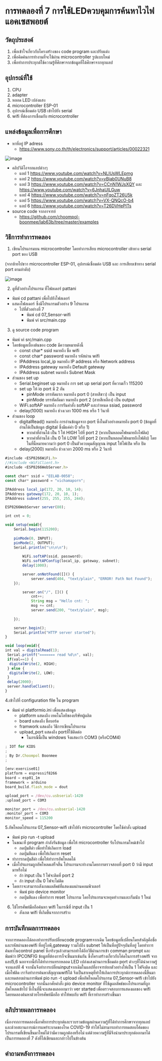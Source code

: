# การทดลองที่ 7 การใช้LEDควบคุมการค้นหาไวไฟแอคเซสพอยต์

## วัตถุประสงค์
1. เพื่อเข้าใจเกี่ยวกับโครงสร้างของ code program และปรับแต่ง
3. เพื่อคิดค้นการทำงานที่จะใช้ผ่าน microcontroller รูปแบบใหม่
4. เพื่อทำการประยุกต์ใช้ความรู้ที่ศึกษาจากข้อมูลที่ได้ศึกษาจากทุกแลป

## อุปกรณ์ที่ใช้
1. CPU
2. adapter
3. หลอด LED เปล่งแสง
4. microcontroller ESP-01
5. อุปกรณ์เชื่อมต่อ USB เข้าไปยัง serial
6. wifi ที่ต้องการเชื่อมกับ microcontroller

## แหล่งข้อมูลเพื่อการศึกษา
- หาที่อยู่ IP adress 
  - https://www.sony.co.th/th/electronics/support/articles/00022321

![image](https://user-images.githubusercontent.com/80879966/112862419-f0621a80-90df-11eb-8075-2d66230fb73b.jpg)

- คลิปวิดิโอจากแลปต่างๆ
  - แลป 1 https://www.youtube.com/watch?v=NLIUsWLEpmg
  - แลป 2 https://www.youtube.com/watch?v=yBjab0UNuB8
  - แลป 3 https://www.youtube.com/watch?v=CCnN1WJsXQY และ https://www.youtube.com/watch?v=6JnhaUILGuw
  - แลป 4 https://www.youtube.com/watch?v=nFqoZT26U5k
  - แลป 5 https://www.youtube.com/watch?v=VX-QNQcO-b4
  - แลป 6 https://www.youtube.com/watch?v=T26DVHePlTs
- source code จากอาจารย์
  - https://github.com/choompol-boonmee/lab63b/tree/master/examples

## วิธีการทำการทดลอง
1. เขียนโปรแกรมบน microcontroller โดยทำการเสียบ microcontroller เข้าทาง serial port ของ USB 

(จากซ้ายไปขวา microcontroller ESP-01, อุปกรณ์เชื่อมต่อ USB และ การเสียบเข้าทาง serial port ตามลำดับ)

![image](https://user-images.githubusercontent.com/80879966/112019858-6dcadf80-8b62-11eb-8370-cc9b002280f5.jpg)

2. ดูที่ตัวอย่างโปรแกรม ที่โฟลเดอร์ pattani
- พิมพ์ cd pattani เพื่อไปยังโฟลเดอร์
- แสดงโฟลเดอร์ ซึ่งมีโปรแกรมตัวอย่าง 9 โปรแกรม
  - ไปที่ตัวอย่างที่ 7
    - พิมพ์ cd 07_Sensor-wifi
    - พิมพ์ vi src/main.cpp

3. ดู source code program 
- พิมพ์ vi src/main.cpp
- โดยข้อมูลเบื้องต้นของ code มีความหมายดังนี้
  - const char* ssid หมายถึง ชื่อ wifi
  - const char* password หมายถึง รหัสผ่าน wifi
  - IPAddress local_ip หมายถึง IP address หรือ Network address
  - IPAddress gateway หมายถึง Default gateway
  - IPAddress subnet หมายถึง Subnet Mask
 - ส่วนของ set up
   - Serial.beginset up หมายถึง การ set up serial port ที่ความเร็ว 115200
   - set up ให้ io port มี 2 อัน
      - pinMode บรรทัดแรก หมายถึง port 0 (สายสีขาว) เป็น input
      - pinMode บรรทัดถัดมา หมายถึง port 2 (สายสีเหลือง) เป็น output
   - WiFi.softAP หมายถึง การรันคำสั่ง softAP และกำหนด ssiad, password
   - delay(1000) หมายถึง ช่วงเวลา 1000 ms หรือ 1 วินาที
 - ส่วนของ loop
   - digitalRead() หมายถึง การอ่านข้อมูลจาก port ซึ่งในตัวอย่างหมายถึง port 0 (ข้อมูลที่อ่านได้เป็นข้อมูล digital ซึ่งมีแค่ค่า 0 หรือ 1)
      - หากค่าที่อ่านได้ เป็น 1 ให้ HIGH ไปที่ port 2 (หากเป็นหลอดไฟหมายถึงไฟติด)
      - หากค่าที่อ่านได้ เป็น 0 ให้ LOW ไปที่ port 2 (หากเป็นหลอดไฟหมายถึงไฟดับ)
    โดยในที่นี้หมายความว่า port 0 เป็นตัวควบคุมสัญญาณ input ให้ไฟเปิด หรือ ปิด
   - delay(2000) หมายถึง ช่วงเวลา 2000 ms หรือ 2 วินาที
    
```javascript
#include <ESP8266WiFi.h>
//#include <WiFiClient.h>
#include <ESP8266WebServer.h>

const char* ssid = "EELAB-0058";
const char* password = "vichamaporn";

IPAddress local_ip(172, 20, 10, 14);
IPAddress gateway(172, 20, 10, 1);
IPAddress subnet(255, 255, 255, 244);

ESP8266WebServer server(80);

int cnt = 0;

void setup(void){
	Serial.begin(115200);
	
	pinMode(0, INPUT);
 	pinMode(2, OUTPUT);
 	Serial.println("\n\n\n");
	
		WiFi.softAP(ssid, password);
		WiFi.softAPConfig(local_ip, gateway, subnet);
		delay(1000);

		server.onNotFound([]() {
			server.send(404, "text/plain", "ERROR! Path Not Found");
	});

		server.on("/", []() {
			cnt++;
			String msg = "Hello cnt: ";
			msg += cnt;
			server.send(200, "text/plain", msg);
	
	});

	server.begin();
	Serial.println("HTTP server started");
}

void loop(void){
int val = digitalRead(1);
 Serial.printf("======= read %d\n", val);
 if(val==1) {
  digitalWrite(2, HIGH);
 } else {
  digitalWrite(2, LOW);
 }
 delay(2000);
 server.handleClient();
}
```

4.เข้าไปที่ configuration file ใน program
- พิมพ์ vi platformio.ini เพื่อแสดงข้อมูล
  - platform แสดงถึง เทคโนโลยีของบริษัทผู้ผลิต
  - board แสดงถึง ชื่อบอร์ด
  - framwork แสดงถึง วิธีการเขียนโปรแกรม
  - upload_port แสดงถึง portที่ใช้ติดต่อ 
    - ในกรณีนี้เป็น windows จึงแสดงว่า COM3 (หรือCOM4)

```javascript
; IOT for KIDS
;
; By Dr.Choompol Boonmee
; 

[env:exercise01]
platform = espressif8266
board = esp01_1m
framework = arduino
board_build.flash_mode = dout

upload_port = /dev/cu.usbserial-1420
;upload_port = COM3

monitor_port = /dev/cu.usbserial-1420
;monitor_port = COM3
monitor_speed = 115200
```

5.อัพโหลดโปรแกรม 07_Sensor-wifi เข้าไปยัง microcontroller โดยใช้คำสั่ง upload
- พิมพ์ pio run -t upload
- ในขณะที่ program กำลังรันข้อมูล เพื่อให้ microcontroller รับโปรแกรมใหม่เข้าไป
  - กดปุ่มสีดำ เพื่อทำให้เกิดการ load 
  - กดปุ่มสีแดง เพื่อให้เกิดการ reset
 - ทำการกดปุ่มสีดำ เพื่อให้ทำการอัพโหลดได้
 - เมื่อโปรแกรมถูกอัพโหลดเสร็จสิ้น โปรแกรมจะทำงานโดยการตรวจสอบที่ port 0 ว่ามี input มาหรือไม่
    - ถ้า input เป็น 1 ไฟจะติดที่ port 2
    - ถ้า input เป็น 0 ไฟจะไม่ติด
- โดยเราจะสามารถสังเกตผลลัพธ์ที่แสดงผลผ่านคอมพิวเตอร์
  - พิมพ์ pio device monitor
   - กดปุ่มสีแดง เพื่อทำการ reset โปรแกรม  โดยโปรแกรมจะหยุดทำงานและเริ่มนับ 1 ใหม่
 
6. ใช้โทรศัพท์มือถือค้นหา wifi ในกรณีที่ input เป็น 1
   - สังเกต wifi ที่เกิดขึ้นจากการสร้าง

## การบันทึกผลการทดลอง 
  จากการทดลองได้ลองทำการปรับเปลี่ยนcode programจากเดิม โดยข้อมูลที่เปลี่ยนโดยสำคัญคือชื่อและรหัสผ่านของwifi ที่อยู่ไอพี,gateway รวมไปถึง subnet ให้เป็นที่อยู่ปัจจุบันที่อยู่ โดยทำการค้นหาในcontrol panel ซึ่งจริงๆแล้วสามารถทำได้อีกวิธีผ่านการเข้า comman prompt และพิมพ์ว่า IPCONFIG ข้อมูลที่ต้องการก็จะขึ้นมาเช่นกัน ซึ่งโครงสร้างเกี่ยวกับโค้ดในการสร้างwifi จากแลป5,6 นอกจากนี้ยังได้ทำการแทรกหลอด LED เปล่งแสงผ่านการเชื่อมต่อ port ต่างๆที่ได้นำความรู้จากแลปที 4 จากนั้นจึงทำการเปลี่ยนinputจากเดิมในแลปที่อาจารย์ยกตัวอย่างให้เป็น 1 ไฟจึงติด และเมื่อไฟติด เราจึงทำการค้นหาสัญญาณwifiได้ จึงเป็นสาเหตุที่ทำให้เกิดการประยุกต์การทดลองนี้ขึ้นมาและทดสอบผ่านการพิมพ์ pio run -t upload เพื่ออัพโหลดโปรแกรม 07_Sensor-wifi เข้าไปยัง microcontroller จากนั้นอาศัยคำสั่ง pio device monitor ที่ใช้ดูผลลัพธ์ของโปรแกรมที่ถูกอัพโหลดเข้าไป 
ซึ่งในที่นี้จะแสดงผลออกมาว่า ver started เพื่อตรวจสอบการแสดงผลของ wifi โดยทดลองค้นหาด้วยโทรศัพท์มือถือ ทำให้พบกับ wifi ที่เราทำการสร้างขึ้นมา

## อภิปรายผลการทดลอง 
  เนื่องจากการทดลองนี้อาศัยการประยุกต์และรวบรวมข้อมูลผ่านความรู้ที่ได้ทำการศึกษาจากทุกแลป และด้วยสถานการณ์การแพร่ระบาดของโรค COVID-19 ทำให้ไม่สามารถทำการทดสอบโค้ดของโปรแกรมที่เขียนขึ้นมาใหม่ได้ว่ามีความถูกต้องหรือไม่ แต่ด้วยความรู้ที่มีจึงนำมาประยุกต์ออกมาได้เป็นการทดลองที่ 7 ดังที่ได้เขียนและกล่าวไปในข้างต้น 

## คำถามหลังการทดลอง 


